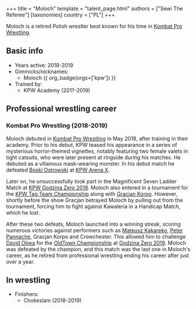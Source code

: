 +++
title = "Moloch"
template = "talent_page.html"
authors = ["Sewi The Referee"]
[taxonomies]
country = ["PL"]
+++

Moloch is a retired Polish wrestler best known for his time in [Kombat Pro Wrestling](@/o/kpw.md).

## Basic info

* Years active: 2018-2019
* Gimmicks/nicknames:
  - Moloch {{ org_badge(orgs=['kpw']) }}
* Trained by:
  - KPW Academy (201?-2019)

## Professional wrestling career

### Kombat Pro Wrestling (2018-2019)

Moloch debuted in [Kombat Pro Wrestling](@/o/kpw.md) in May 2018, after training in their academy.
Prior to his debut, KPW teased his appearance in a series of mysterious horror-themed vignettes, notably featuring two female valets in tight catsuits, who were later present at ringside during his matches. He debuted as a villainous mask-wearing monster. In his debut match he defeated [Boski Ostrowski](@/w/ostrowski.md) at [KPW Arena X](@/e/kpw/2018-05-26-kpw-arena-x-kawaleria-vs-sojusz.md).

Later on, he unsuccessfully took part in the Magnificent Seven Ladder Match at [KPW Godzina Zero 2018](@/e/kpw/2018-08-11-kpw-godzina-zero-2018.md).
Moloch also entered in a tournament for the [KPW Tag Team Championship](@/c/kpw-tag-team-championship.md) along with [Gracjan Korpo](@/w/gracjan-korpo.md). However, shortly before the show Gracjan betrayed Moloch by pulling out from the tournament, forcing him to fight against Kawaleria in a Handicap Match, which he lost.

After these two defeats, Moloch launched into a winning streak, scoring numerous victories against performers such as [Mateusz Kakareko](@/w/mateusz-kakareko.md), [Peter Pannache](@/w/peter-pannache.md), Gracjan Korpo and Crowchester. This allowed him to challenge [David Oliwa](@/w/david-oliwa.md) for the [OldTown Championship](@/c/kpw-old-town-championship.md) at [Godzina Zero 2019](@/e/kpw/2019-08-17-kpw-godzina-zero-2019.md). Moloch was defeated by the champion, and this match was the last one in Moloch's career, as he retired from professional wrestling ending his career after just over a year.

## In wrestling

* Finishers:
  - Chokeslam (2018-2019)
